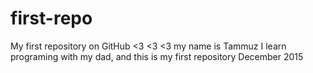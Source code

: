# first-repo
My first repository on GitHub
<3 <3 <3
my name is Tammuz I learn programing with my dad, and this is my first repository
December 2015
